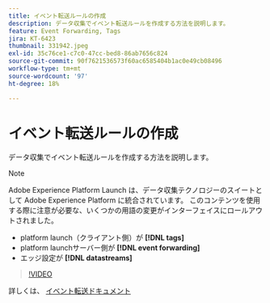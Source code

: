```yaml
---
title: イベント転送ルールの作成
description: データ収集でイベント転送ルールを作成する方法を説明します。
feature: Event Forwarding, Tags
jira: KT-6423
thumbnail: 331942.jpeg
exl-id: 35c76ce1-c7c0-47cc-bed8-86ab7656c824
source-git-commit: 90f7621536573f60ac6585404b1ac0e49cb08496
workflow-type: tm+mt
source-wordcount: '97'
ht-degree: 18%

---
```


# イベント転送ルールの作成

データ収集でイベント転送ルールを作成する方法を説明します。

>[!NOTE]
>
>Adobe Experience Platform Launch は、データ収集テクノロジーのスイートとして Adobe Experience Platform に統合されています。 このコンテンツを使用する際に注意が必要な、いくつかの用語の変更がインターフェイスにロールアウトされました。
>
> * platform launch（クライアント側）が **[!DNL tags]**
> * platform launchサーバー側が **[!DNL event forwarding]**
> * エッジ設定が **[!DNL datastreams]**

>[!VIDEO](https://video.tv.adobe.com/v/331942?quality=12&learn=on)

詳しくは、 [イベント転送ドキュメント](https://experienceleague.adobe.com/docs/experience-platform/tags/event-forwarding/overview.html)